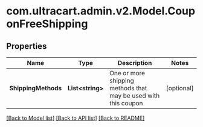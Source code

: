 
# com.ultracart.admin.v2.Model.CouponFreeShipping

## Properties

Name | Type | Description | Notes
------------ | ------------- | ------------- | -------------
**ShippingMethods** | **List&lt;string&gt;** | One or more shipping methods that may be used with this coupon | [optional] 

[[Back to Model list]](../README.md#documentation-for-models)
[[Back to API list]](../README.md#documentation-for-api-endpoints)
[[Back to README]](../README.md)

